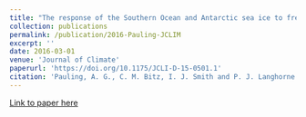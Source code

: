 ```yaml
---
title: "The response of the Southern Ocean and Antarctic sea ice to freshwater from ice shelves in an Earth system model"
collection: publications
permalink: /publication/2016-Pauling-JCLIM
excerpt: ''
date: 2016-03-01
venue: 'Journal of Climate'
paperurl: 'https://doi.org/10.1175/JCLI-D-15-0501.1'
citation: 'Pauling, A. G., C. M. Bitz, I. J. Smith and P. J. Langhorne (2016). &quot;The response of the Southern Ocean and Antarctic sea ice to freshwater from ice shelves in an Earth system model&quot; <i>Journal of Climate</i>. 29(5): 1655-1672'
---
```


[Link to paper here](https://doi.org/10.1175/JCLI-D-15-0501.1)
